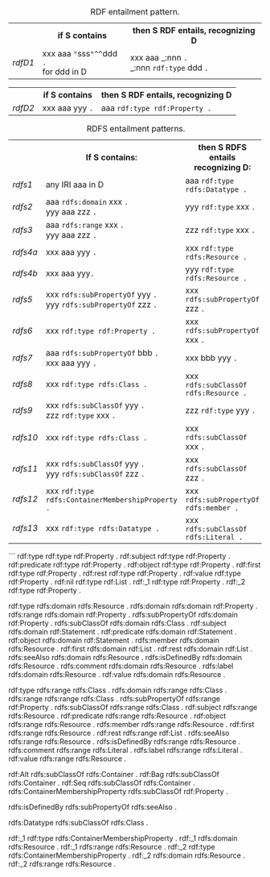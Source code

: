 <table>
<caption>RDF entailment pattern.</caption>
  <tbody>
    <tr>
      <th> </th>
      <th><strong>if S contains</strong></th>
      <th><strong>then S RDF entails, recognizing D</strong></th>
    </tr>
    <tr>
      <td class="othertable"><dfn id="dfn-rdfd1">rdfD1</dfn></td>
      <td class="othertable">   xxx aaa <code>"</code>sss<code>"^^</code>ddd <code>.</code> <br>
          for ddd in D</td>
      <td class="othertable">xxx aaa _:nnn <code>.</code><br>
_:nnn <code>rdf:type</code> ddd <code>.</code></td>
   </tr>
  </tbody>
</table>

<table>
  <tbody>
    <tr>
      <th> </th>
      <th><strong>if S contains</strong></th>
      <th><strong>then S RDF entails, recognizing D</strong></th>
    </tr>
    <tr>
       <td class="othertable"><dfn id="dfn-rdfd2">rdfD2</dfn></td>
       <td class="othertable">xxx aaa yyy <code>.</code></td>
       <td class="othertable">aaa <code>rdf:type rdf:Property .</code> </td>
    </tr>
  </tbody>
</table>

<table>
<caption>RDFS entailment patterns.</caption>
  <tbody>
    <tr>
      <th></th>
      <th>If S contains:</th>
      <th>then S RDFS entails recognizing D:</th>
    </tr>
    <tr>
     <td class="othertable"><dfn id="dfn-rdfs1">rdfs1</dfn></td>
     <td class="othertable">any IRI aaa in D</td>
     <td class="othertable">aaa <code>rdf:type rdfs:Datatype . </code></td>
    </tr>
    <tr>
      <td class="othertable"><dfn id="dfn-rdfs2">rdfs2</dfn></td>
      <td class="othertable"> aaa <code>rdfs:domain</code> xxx <code>.</code><br>
          yyy aaa zzz <code>.</code></td>
      <td class="othertable">yyy <code>rdf:type</code> xxx <code>.</code></td>
    </tr>
    <tr>
      <td class="othertable"><dfn id="dfn-rdfs3">rdfs3</dfn></td>
      <td class="othertable">aaa <code>rdfs:range</code> xxx <code>.</code><br>
          yyy aaa zzz <code>.</code></td>
      <td class="othertable">zzz <code>rdf:type</code> xxx <code>.</code></td>
    </tr>
    <tr>
      <td class="othertable"><dfn id="dfn-rdfs4a">rdfs4a</dfn></td>
      <td class="othertable">xxx aaa yyy <code>.</code></td>
      <td class="othertable">xxx <code>rdf:type rdfs:Resource .</code></td>
    </tr>
    <tr>
      <td class="othertable"><dfn id="dfn-rdfs4b">rdfs4b</dfn></td>
      <td class="othertable">xxx aaa yyy<code>.</code></td>
      <td class="othertable">yyy <code>rdf:type rdfs:Resource .</code></td>
    </tr>
    <tr>
      <td class="othertable"><dfn id="dfn-rdfs5">rdfs5</dfn></td>
      <td class="othertable"> xxx <code>rdfs:subPropertyOf</code> yyy <code>.</code><br>
          yyy <code>rdfs:subPropertyOf</code> zzz <code>.</code></td>
      <td class="othertable">xxx <code>rdfs:subPropertyOf</code> zzz <code>.</code></td>
    </tr>
    <tr>
      <td class="othertable"><dfn id="dfn-rdfs6">rdfs6</dfn></td>
      <td class="othertable">xxx <code>rdf:type rdf:Property .</code></td>
      <td class="othertable">xxx <code>rdfs:subPropertyOf</code> xxx <code>.</code></td>
    </tr>
    <tr>
      <td class="othertable"><dfn id="dfn-rdfs7">rdfs7</dfn></td>
      <td class="othertable"> aaa <code>rdfs:subPropertyOf</code> bbb <code>.</code><br>
          xxx aaa yyy <code>.</code></td>
      <td class="othertable">xxx bbb yyy <code>.</code></td>
    </tr>
    <tr>
      <td class="othertable"><dfn id="dfn-rdfs8">rdfs8</dfn></td>
      <td class="othertable">xxx <code>rdf:type rdfs:Class .</code></td>
      <td class="othertable">xxx <code>rdfs:subClassOf rdfs:Resource .</code></td>
    </tr>
    <tr>
      <td class="othertable"><dfn id="dfn-rdfs9">rdfs9</dfn></td>
      <td class="othertable">xxx <code>rdfs:subClassOf</code> yyy <code>.</code><br>
          zzz <code>rdf:type</code> xxx <code>.</code></td>
      <td class="othertable">zzz <code>rdf:type</code> yyy <code>.</code></td>
    </tr>
    <tr>
      <td class="othertable"><dfn id="dfn-rdfs10">rdfs10</dfn></td>
      <td class="othertable">xxx <code>rdf:type rdfs:Class .</code></td>
      <td class="othertable">xxx <code>rdfs:subClassOf</code> xxx <code>.</code></td>
    </tr>
    <tr>
      <td class="othertable"><dfn id="dfn-rdfs11">rdfs11</dfn></td>
      <td class="othertable"> xxx <code>rdfs:subClassOf</code> yyy <code>.</code><br>
          yyy <code>rdfs:subClassOf</code> zzz <code>.</code></td>
      <td class="othertable">xxx <code>rdfs:subClassOf</code> zzz <code>.</code></td>
    </tr>
    <tr>
      <td class="othertable"><dfn id="dfn-rdfs12">rdfs12</dfn></td>
      <td class="othertable">xxx <code>rdf:type rdfs:ContainerMembershipProperty .</code></td>
      <td class="othertable">xxx <code>rdfs:subPropertyOf rdfs:member .</code></td>
    </tr>
    <tr>
      <td class="othertable"><dfn id="dfn-rdfs13">rdfs13</dfn></td>
      <td class="othertable">xxx <code>rdf:type rdfs:Datatype .</code></td>
      <td class="othertable">xxx <code>rdfs:subClassOf rdfs:Literal .</code></td>
    </tr>
  </tbody>
</table>
```
rdf:type rdf:type rdf:Property .
rdf:subject rdf:type rdf:Property .
rdf:predicate rdf:type rdf:Property .
rdf:object rdf:type rdf:Property .
rdf:first rdf:type rdf:Property .
rdf:rest rdf:type rdf:Property .
rdf:value rdf:type rdf:Property .
rdf:nil rdf:type rdf:List .
rdf:_1 rdf:type rdf:Property .
rdf:_2 rdf:type rdf:Property .

rdf:type rdfs:domain rdfs:Resource .
rdfs:domain rdfs:domain rdf:Property .
rdfs:range rdfs:domain rdf:Property .
rdfs:subPropertyOf rdfs:domain rdf:Property .
rdfs:subClassOf rdfs:domain rdfs:Class .
rdf:subject rdfs:domain rdf:Statement .
rdf:predicate rdfs:domain rdf:Statement .
rdf:object rdfs:domain rdf:Statement .
rdfs:member rdfs:domain rdfs:Resource .
rdf:first rdfs:domain rdf:List .
rdf:rest rdfs:domain rdf:List .
rdfs:seeAlso rdfs:domain rdfs:Resource .
rdfs:isDefinedBy rdfs:domain rdfs:Resource .
rdfs:comment rdfs:domain rdfs:Resource .
rdfs:label rdfs:domain rdfs:Resource .
rdf:value rdfs:domain rdfs:Resource .

rdf:type rdfs:range rdfs:Class .
rdfs:domain rdfs:range rdfs:Class .
rdfs:range rdfs:range rdfs:Class .
rdfs:subPropertyOf rdfs:range rdf:Property .
rdfs:subClassOf rdfs:range rdfs:Class .
rdf:subject rdfs:range rdfs:Resource .
rdf:predicate rdfs:range rdfs:Resource .
rdf:object rdfs:range rdfs:Resource .
rdfs:member rdfs:range rdfs:Resource .
rdf:first rdfs:range rdfs:Resource .
rdf:rest rdfs:range rdf:List .
rdfs:seeAlso rdfs:range rdfs:Resource .
rdfs:isDefinedBy rdfs:range rdfs:Resource .
rdfs:comment rdfs:range rdfs:Literal .
rdfs:label rdfs:range rdfs:Literal .
rdf:value rdfs:range rdfs:Resource .

rdf:Alt rdfs:subClassOf rdfs:Container .
rdf:Bag rdfs:subClassOf rdfs:Container .
rdf:Seq rdfs:subClassOf rdfs:Container .
rdfs:ContainerMembershipProperty rdfs:subClassOf rdf:Property .

rdfs:isDefinedBy rdfs:subPropertyOf rdfs:seeAlso .

rdfs:Datatype rdfs:subClassOf rdfs:Class .

rdf:_1 rdf:type rdfs:ContainerMembershipProperty .
rdf:_1 rdfs:domain rdfs:Resource .
rdf:_1 rdfs:range rdfs:Resource .
rdf:_2 rdf:type rdfs:ContainerMembershipProperty .
rdf:_2 rdfs:domain rdfs:Resource .
rdf:_2 rdfs:range rdfs:Resource .

```

